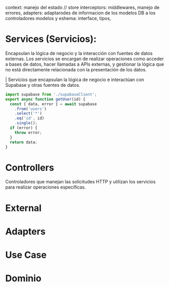 


context: manejo del estado // store
interceptors: middlewares, manejo de errores, 
adapters: adaptarodes de informacion de los modelos DB a los controladores
modelos y eshema: interface, tipos, 


# Services (Servicios): 
Encapsulan la lógica de negocio y la interacción con fuentes de datos externas. Los servicios se encargan de realizar operaciones como acceder a bases de datos, hacer llamadas a APIs externas, y gestionar la lógica que no está directamente relacionada con la presentación de los datos.

| Servicios que encapsulan la lógica de negocio e interactúan con Supabase y otras fuentes de datos.

```js
import supabase from './supabaseClient';
export async function getUser(id) {
  const { data, error } = await supabase
    .from('users')
    .select('*')
    .eq('id', id)
    .single();
  if (error) {
    throw error;
  }
  return data;
}
```

# Controllers
Controladores que manejan las solicitudes HTTP y utilizan los servicios para realizar operaciones específicas.



# External

# Adapters

# Use Case

# Dominio
